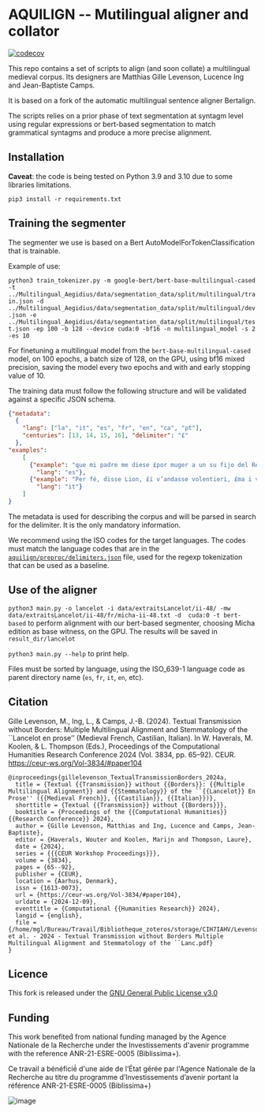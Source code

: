 # AQUILIGN -- Mutilingual aligner and collator

[![codecov](https://codecov.io/github/ProMeText/Aquilign/graph/badge.svg?token=TY5HCBOOKL)](https://codecov.io/github/ProMeText/Aquilign)


This repo contains a set of scripts to align (and soon collate) a multilingual medieval corpus. Its designers are Matthias Gille Levenson, Lucence Ing and Jean-Baptiste Camps.  

It is based on a fork of the automatic multilingual sentence aligner Bertalign.

The scripts relies on a prior phase of text segmentation at syntagm level using regular expressions or bert-based segmentation to match grammatical syntagms and produce a more precise alignment.

## Installation

**Caveat**: the code is being tested on Python 3.9 and 3.10 due to some libraries limitations. 

`pip3 install -r requirements.txt`


## Training the segmenter

The segmenter we use is based on a Bert AutoModelForTokenClassification that is trainable. 

Example of use: 

`python3 train_tokenizer.py -m google-bert/bert-base-multilingual-cased  -t ../Multilingual_Aegidius/data/segmentation_data/split/multilingual/train.json -d ../Multilingual_Aegidius/data/segmentation_data/split/multilingual/dev.json -e ../Multilingual_Aegidius/data/segmentation_data/split/multilingual/test.json -ep 100 -b 128 --device cuda:0 -bf16 -n multilingual_model -s 2 -es 10`

For finetuning a multilingual model from the `bert-base-multilingual-cased` model, on 100 epochs, a batch size of 128,
on the GPU, using bf16 mixed precision, saving the model every two epochs and with and early stopping value of 10.

The training data must follow the following structure and will be validated against a specific JSON schema.

```JSON
{"metadata": 
  {
    "lang": ["la", "it", "es", "fr", "en", "ca", "pt"],
    "centuries": [13, 14, 15, 16], "delimiter": "£"
  },
"examples": 
    [
      {"example": "que mi padre me diese £por muger a un su fijo del Rey", 
        "lang": "es"},
      {"example": "Per fé, disse Lion, £i v’andasse volentieri, £ma i vo veggio £qui", 
        "lang": "it"}
    ]
}
```
The metadata is used for describing the corpus and will be parsed in search for the delimiter. It is the only mandatory 
information.

We recommend using the ISO codes for the target languages. 
The codes must match the language codes that are in the [`aquilign/preproc/delimiters.json`](aquilign/preproc/delimiters.json) file, used for the
regexp tokenization that can be used as a baseline. 

## Use of the aligner

`python3 main.py -o lancelot -i data/extraitsLancelot/ii-48/ -mw data/extraitsLancelot/ii-48/fr/micha-ii-48.txt -d 
cuda:0 -t bert-based` to perform alignment with our bert-based segmenter, choosing Micha edition as base witness,
on the GPU. The results will be saved in `result_dir/lancelot`

`python3 main.py --help` to print help.

Files must be sorted by language, using the ISO_639-1 language code as parent directory name (`es`, `fr`, `it`, `en`, etc).
## Citation

Gille Levenson, M., Ing, L., & Camps, J.-B. (2024). Textual Transmission without Borders: Multiple Multilingual Alignment and Stemmatology of the ``Lancelot en prose’’ (Medieval French, Castilian, Italian). In W. Haverals, M. Koolen, & L. Thompson (Eds.), Proceedings of the Computational Humanities   Research Conference 2024 (Vol. 3834, pp. 65–92). CEUR. https://ceur-ws.org/Vol-3834/#paper104


```
@inproceedings{gillelevenson_TextualTransmissionBorders_2024a,
  title = {Textual {{Transmission}} without {{Borders}}: {{Multiple Multilingual Alignment}} and {{Stemmatology}} of the ``{{Lancelot}} En Prose'' ({{Medieval French}}, {{Castilian}}, {{Italian}})},
  shorttitle = {Textual {{Transmission}} without {{Borders}}},
  booktitle = {Proceedings of the {{Computational Humanities}}   {{Research Conference}} 2024},
  author = {Gille Levenson, Matthias and Ing, Lucence and Camps, Jean-Baptiste},
  editor = {Haverals, Wouter and Koolen, Marijn and Thompson, Laure},
  date = {2024},
  series = {{{CEUR Workshop Proceedings}}},
  volume = {3834},
  pages = {65--92},
  publisher = {CEUR},
  location = {Aarhus, Denmark},
  issn = {1613-0073},
  url = {https://ceur-ws.org/Vol-3834/#paper104},
  urldate = {2024-12-09},
  eventtitle = {Computational {{Humanities Research}} 2024},
  langid = {english},
  file = {/home/mgl/Bureau/Travail/Bibliotheque_zoteros/storage/CIH7IAHV/Levenson et al. - 2024 - Textual Transmission without Borders Multiple Multilingual Alignment and Stemmatology of the ``Lanc.pdf}
}

```


## Licence

This fork is released under the [GNU General Public License v3.0](./LICENCE)

## Funding

This work benefited́ from national funding managed by the Agence Nationale de la Recherche under the Investissements d'avenir programme with the reference ANR-21-ESRE-0005 (Biblissima+). 

Ce travail a bénéficié́ d'une aide de l’État gérée par l'Agence Nationale de la Recherche au titre du programme d’Investissements d’avenir portant la référence ANR-21-ESRE-0005 (Biblissima+) 

![image](https://github.com/user-attachments/assets/915c871f-fbaa-45ea-8334-2bf3dde8252d)

